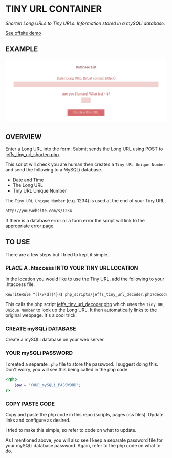 # TINY URL CONTAINER

_Shorten Long URLs to Tiny URLs. Information stored in a mySQLi database._

[See offsite demo](http://www.jeffdecola.com/my-php-containers/index.php?page=jeffs_tiny_url_container)

## EXAMPLE

![IMAGE - jeffs_tiny_url_container - IMAGE](../docs/pics/jeffs_tiny_url_container.jpg)

## OVERVIEW

Enter a Long URL into the form. Submit sends
the Long URL using POST to
[jeffs_tiny_url_shorten.php](https://github.com/JeffDeCola/my-php-containers/blob/master/jeffs_tiny_url_container/php_scripts/jeffs_tiny_url_shorten.php).

This script will check you are human then creates a `Tiny URL
Unique Number` and send the following to a MySQLi database.

* Date and Time
* The Long URL
* Tiny URL Unique Number

The `Tiny URL Unique Number` (e.g. 1234) is used at the end of your Tiny URL,

```bash
http://yourwebsite.com/s/1234
```

If there is a database error or a form error the script will link
to the appropriate error page.

## TO USE

There are a few steps but I tried to kept it simple.

### PLACE A .htaccess INTO YOUR TINY URL LOCATION

In the location you would like to use the Tiny URL, add the following to your
.htaccess file.

```txt
RewriteRule ^([\w\d]{4})$ php_scripts/jeffs_tiny_url_decoder.php?decode=$1 [L]
```

This calls the php script
[jeffs_tiny_url_decoder.php](https://github.com/JeffDeCola/my-php-containers/blob/master/jeffs_tiny_url_container/php_scripts/jeffs_tiny_url_decoder.php)
which uses
the `Tiny URL Unique Number` to look up the Long URL.  It then automatically
links to the original webpage.  It's a cool trick.

### CREATE mySQLi DATABASE

Create a mySQLi database on your web server.

### YOUR mySQLi PASSWORD

I created a separate `.php` file to store the password.
I suggest doing this.
Don't worry, you will see this being called in the php code.

```php
<?php
	$pw = 'YOUR_mySQLi_PASSWORD';
?>
```

### COPY PASTE CODE

Copy and paste the php code in this repo (scripts, pages css files).
Update links and configure as desired.

I tried to make this simple, so refer to code on what to update.

As I mentioned above, you will also see I keep a separate
password file for your mySQLi database password. Again, refer
to the php code on what to do.
